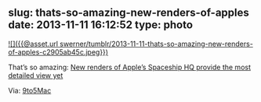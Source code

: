 slug: thats-so-amazing-new-renders-of-apples
date: 2013-11-11 16:12:52
type: photo
---

[![]({{@asset.url swerner/tumblr/2013-11-11-thats-so-amazing-new-renders-of-apples-c2905ab45c.jpeg}})](http://9to5mac.com/2013/11/11/new-renders-of-apples-spaceship-hq-provide-the-most-detailed-view-yet/)

That’s so amazing: [New renders of Apple’s Spaceship HQ provide the most detailed view yet](http://9to5mac.com/2013/11/11/new-renders-of-apples-spaceship-hq-provide-the-most-detailed-view-yet/)

 Via: [9to5Mac](http://9to5mac.com/2013/11/11/new-renders-of-apples-spaceship-hq-provide-the-most-detailed-view-yet/)
